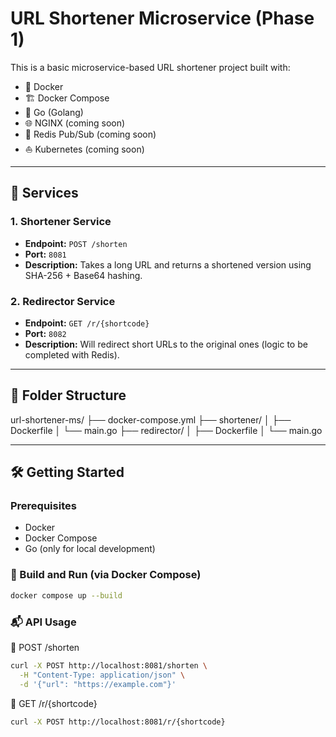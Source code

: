 # URL Shortener Microservice (Phase 1)

This is a basic microservice-based URL shortener project built with:

- 🐳 Docker  
- 🏗️ Docker Compose  
- 🐹 Go (Golang)  
- 🌐 NGINX (coming soon)  
- 🧠 Redis Pub/Sub (coming soon)  
- ⛵ Kubernetes (coming soon)  

---

## 🚀 Services

### 1. Shortener Service

- **Endpoint:** `POST /shorten`  
- **Port:** `8081`  
- **Description:** Takes a long URL and returns a shortened version using SHA-256 + Base64 hashing.

### 2. Redirector Service

- **Endpoint:** `GET /r/{shortcode}`  
- **Port:** `8082`  
- **Description:** Will redirect short URLs to the original ones (logic to be completed with Redis).

---

## 📁 Folder Structure

url-shortener-ms/
├── docker-compose.yml
├── shortener/
│ ├── Dockerfile
│ └── main.go
├── redirector/
│ ├── Dockerfile
│ └── main.go

---

## 🛠️ Getting Started

### Prerequisites

- Docker  
- Docker Compose  
- Go (only for local development)

### 🔧 Build and Run (via Docker Compose)

```bash
docker compose up --build
```

### 📬 API Usage

🔗 POST /shorten

```bash
curl -X POST http://localhost:8081/shorten \
  -H "Content-Type: application/json" \
  -d '{"url": "https://example.com"}'
```

🔗 GET /r/{shortcode}

```bash
curl -X POST http://localhost:8081/r/{shortcode}
```
